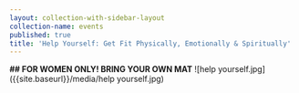 ```yaml
---
layout: collection-with-sidebar-layout
collection-name: events
published: true
title: 'Help Yourself: Get Fit Physically, Emotionally & Spiritually'
---
```

**## FOR WOMEN ONLY! BRING YOUR OWN MAT**
![help yourself.jpg]({{site.baseurl}}/media/help yourself.jpg)
